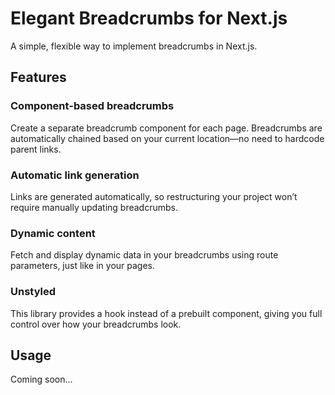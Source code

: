 # Elegant Breadcrumbs for Next.js

A simple, flexible way to implement breadcrumbs in Next.js.

## Features

### Component-based breadcrumbs

Create a separate breadcrumb component for each page. Breadcrumbs are automatically chained based on your current location—no need to hardcode parent links.

### Automatic link generation

Links are generated automatically, so restructuring your project won’t require manually updating breadcrumbs.

### Dynamic content

Fetch and display dynamic data in your breadcrumbs using route parameters, just like in your pages.

### Unstyled

This library provides a hook instead of a prebuilt component, giving you full control over how your breadcrumbs look.

## Usage

Coming soon...
